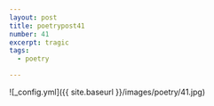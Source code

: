 ```yaml
---
layout: post
title: poetrypost41
number: 41
excerpt: tragic
tags:
  - poetry

---
```




![_config.yml]({{ site.baseurl }}/images/poetry/41.jpg)


